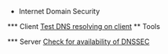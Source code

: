 * Internet Domain Security



*** Client
[Test DNS resolving on client](https://cmdns.dev.dns-oarc.net/])
** Tools

*** Server
[Check for availability of DNSSEC](http://viewdns.info/dnssec/?domain=cisofy.com)

